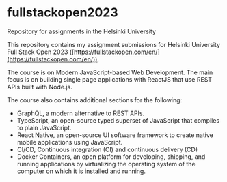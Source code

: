 # fullstackopen2023
Repository for assignments in the Helsinki University 

This repository contains my assignment submissions for Helsinki University Full Stack Open 2023 ([https://fullstackopen.com/en/](https://fullstackopen.com/en/)).

The course is on Modern JavaScript-based Web Development. The main focus is on building single page applications with ReactJS that use REST APIs built with Node.js.

The course also contains additional sections for the following:
  - GraphQL, a modern alternative to REST APIs.
  - TypeScript, an open-source typed superset of JavaScript that compiles to plain JavaScript.
  - React Native, an open-source UI software framework to create native mobile applications using JavaScript.
  - CI/CD, Continuous integration (CI) and continuous delivery (CD)
  - Docker Containers, an open platform for developing, shipping, and running applications by virtualizing the operating system of the computer on which it is installed and running.
    
